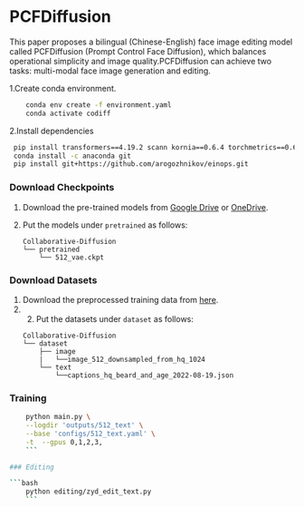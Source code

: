 # PCFDiffusion
This paper proposes a bilingual (Chinese-English) face image editing model called PCFDiffusion (Prompt Control Face Diffusion), which balances operational simplicity and image quality.PCFDiffusion can achieve two tasks: multi-modal face image generation and editing. 


1.Create conda environment.<br>

```bash
    conda env create -f environment.yaml
    conda activate codiff
   ```


2.Install dependencies

   ```bash
    pip install transformers==4.19.2 scann kornia==0.6.4 torchmetrics==0.6.0
    conda install -c anaconda git
    pip install git+https://github.com/arogozhnikov/einops.git
   ```

### Download Checkpoints

1. Download the pre-trained models from [Google Drive](https://drive.google.com/drive/folders/13MdDea8eI8P4ygeIyfy8krlTb8Ty0mAP?usp=sharing) or [OneDrive](https://entuedu-my.sharepoint.com/:f:/g/personal/ziqi002_e_ntu_edu_sg/ErjBxdNGbyhJtnPLFWxLJkABb1dScdz9T0kCjzYC65y17g?e=cn5F9h).

3. Put the models under `pretrained` as follows:
    ```
    Collaborative-Diffusion
    └── pretrained
        └── 512_vae.ckpt

### Download Datasets
1. Download the preprocessed training data from [here](https://drive.google.com/drive/folders/1rLcdN-VctJpW4k9AfSXWk0kqxh329xc4?usp=sharing).
2. 2. Put the datasets under `dataset` as follows:
    ```
    Collaborative-Diffusion
    └── dataset
        ├── image
        |   └──image_512_downsampled_from_hq_1024
        └── text
            └──captions_hq_beard_and_age_2022-08-19.json
    ```

### Training

```bash
    python main.py \
    --logdir 'outputs/512_text' \
    --base 'configs/512_text.yaml' \
    -t  --gpus 0,1,2,3,
    ```

### Editing

```bash
    python editing/zyd_edit_text.py
    ```


























